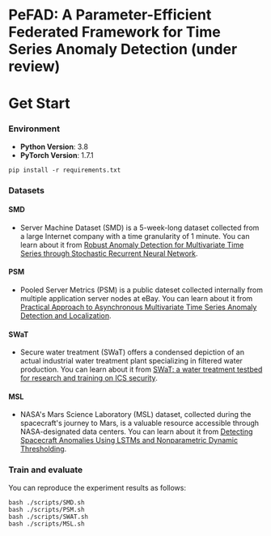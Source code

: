 # PeFAD: A Parameter-Efficient Federated Framework for Time Series Anomaly Detection (under review)
# Get Start
### Environment
- **Python Version**: 3.8
- **PyTorch Version**: 1.7.1
```shell
pip install -r requirements.txt
```
### Datasets
#### SMD
- Server Machine Dataset (SMD) is a 5-week-long dataset collected from a large Internet company with a time granularity of 1 minute. You can learn about it from 
[Robust Anomaly Detection for Multivariate Time Series through Stochastic Recurrent Neural Network](https://netman.aiops.org/wp-content/uploads/2019/08/OmniAnomaly_camera-ready.pdf).
#### PSM
- Pooled Server Metrics (PSM) is a public dateset collected internally from multiple application server nodes at eBay. You can learn about it from 
[Practical Approach to Asynchronous Multivariate Time Series Anomaly Detection and Localization](https://dl.acm.org/doi/abs/10.1145/3447548.3467174).
#### SWaT
- Secure water treatment (SWaT) offers a condensed depiction of an actual industrial water treatment plant specializing in filtered water production. You can learn about it from [SWaT: a water treatment testbed for research and training on ICS security](https://ieeexplore.ieee.org/abstract/document/7469060).
#### MSL
- NASA's Mars Science Laboratory (MSL) dataset, collected during the spacecraft's journey to Mars, is a valuable resource accessible through NASA-designated data centers. You can learn about it from [Detecting Spacecraft Anomalies Using LSTMs and Nonparametric Dynamic Thresholding](https://arxiv.org/pdf/1802.04431.pdf).


### Train and evaluate
You can reproduce the experiment results as follows:
```
bash ./scripts/SMD.sh
bash ./scripts/PSM.sh
bash ./scripts/SWAT.sh
bash ./scripts/MSL.sh
```
